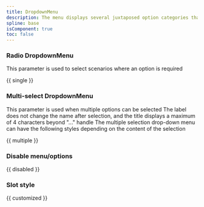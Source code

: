 ```yaml
---
title: DropdownMenu
description: The menu displays several juxtaposed option categories that are used to filter the content of the entire page, consisting of a menu panel and menu options.
spline: base
isComponent: true
toc: false
---
```


### Radio DropdownMenu

This parameter is used to select scenarios where an option is required

{{ single }}

### Multi-select DropdownMenu

This parameter is used when multiple options can be selected
The label does not change the name after selection, and the title displays a maximum of 4 characters beyond "..." handle
The multiple selection drop-down menu can have the following styles depending on the content of the selection

{{ multiple }}

### Disable menu/options

{{ disabled }}

### Slot style

{{ customized }}
